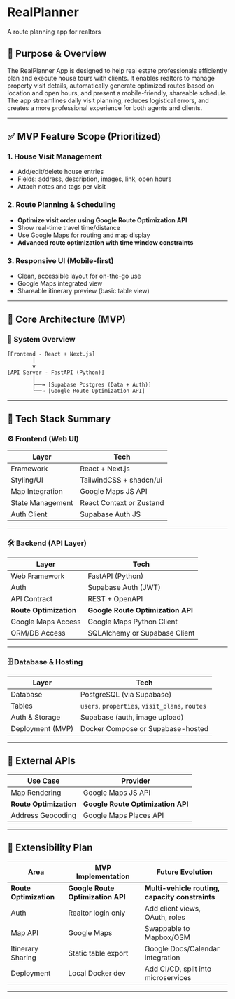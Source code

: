 # RealPlanner
A route planning app for realtors

## 📖 Purpose & Overview

The RealPlanner App is designed to help real estate professionals efficiently plan and execute house tours with clients. It enables realtors to manage property visit details, automatically generate optimized routes based on location and open hours, and present a mobile-friendly, shareable schedule. The app streamlines daily visit planning, reduces logistical errors, and creates a more professional experience for both agents and clients.

---

## ✅ MVP Feature Scope (Prioritized)

### 1. House Visit Management
- Add/edit/delete house entries
- Fields: address, description, images, link, open hours
- Attach notes and tags per visit

### 2. Route Planning & Scheduling
- **Optimize visit order using Google Route Optimization API**
- Show real-time travel time/distance
- Use Google Maps for routing and map display
- **Advanced route optimization with time window constraints**

### 3. Responsive UI (Mobile-first)
- Clean, accessible layout for on-the-go use
- Google Maps integrated view
- Shareable itinerary preview (basic table view)

---

## 🧱 Core Architecture (MVP)

### 🧭 System Overview
```plaintext
[Frontend - React + Next.js]
        │
        ▼
[API Server - FastAPI (Python)]
        │
        ├──→ [Supabase Postgres (Data + Auth)]
        └──→ [Google Route Optimization API]
```

---

## 🧰 Tech Stack Summary

### ⚙️ Frontend (Web UI)
| Layer              | Tech                                |
|--------------------|--------------------------------------|
| Framework          | React + Next.js                     |
| Styling/UI         | TailwindCSS + shadcn/ui             |
| Map Integration    | Google Maps JS API                  |
| State Management   | React Context or Zustand            |
| Auth Client        | Supabase Auth JS                    |

---

### 🛠 Backend (API Layer)
| Layer              | Tech                                |
|--------------------|--------------------------------------|
| Web Framework      | FastAPI (Python)                    |
| Auth               | Supabase Auth (JWT)                 |
| API Contract       | REST + OpenAPI                      |
| **Route Optimization** | **Google Route Optimization API** |
| Google Maps Access | Google Maps Python Client           |
| ORM/DB Access      | SQLAlchemy or Supabase Client       |

---

### 🗄️ Database & Hosting
| Layer              | Tech                                |
|--------------------|--------------------------------------|
| Database           | PostgreSQL (via Supabase)           |
| Tables             | `users`, `properties`, `visit_plans`, `routes` |
| Auth & Storage     | Supabase (auth, image upload)       |
| Deployment (MVP)   | Docker Compose or Supabase-hosted   |

---

## 🔌 External APIs
| Use Case           | Provider                           |
|--------------------|------------------------------------|
| Map Rendering      | Google Maps JS API                 |
| **Route Optimization** | **Google Route Optimization API** |
| Address Geocoding  | Google Maps Places API             |

---

## 🔄 Extensibility Plan

| Area               | MVP Implementation               | Future Evolution                            |
|--------------------|----------------------------------|---------------------------------------------|
| **Route Optimization** | **Google Route Optimization API** | **Multi-vehicle routing, capacity constraints** |
| Auth               | Realtor login only               | Add client views, OAuth, roles              |
| Map API            | Google Maps                      | Swappable to Mapbox/OSM                     |
| Itinerary Sharing  | Static table export              | Google Docs/Calendar integration            |
| Deployment         | Local Docker dev                 | Add CI/CD, split into microservices         |

---
